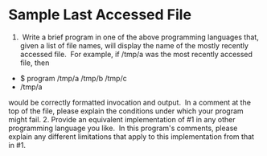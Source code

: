 Sample Last Accessed File
=========================

1.  Write a brief program in one of the above programming languages that, given a list of file names, will display the name of the mostly recently accessed file.  For example, if /tmp/a was the most recently accessed file, then

  - $ program /tmp/a /tmp/b /tmp/c
  - /tmp/a

  would be correctly formatted invocation and output.  In a comment at the top of the file, please explain the conditions under which your program might fail.
2. Provide an equivalent implementation of #1 in any other programming language you like.  In this program's comments, please explain any different limitations that apply to this implementation from that in #1.